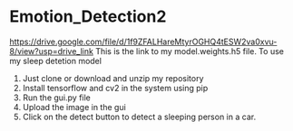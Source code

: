 # Emotion_Detection2

https://drive.google.com/file/d/1f9ZFALHareMtyrOGHQ4tESW2va0xvu-8/view?usp=drive_link This is the link to my model.weights.h5 file.
To use my sleep detetion model
1. Just clone or download and unzip my repository
2. Install tensorflow and cv2 in the system using pip
3. Run the gui.py file
4. Upload the image in the gui
5. Click on the detect button to detect a sleeping person in a car.
